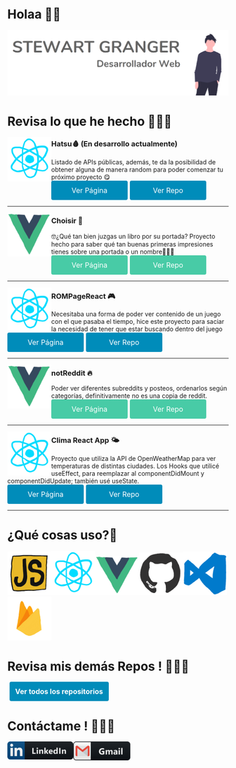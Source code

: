 # Holaa 👋🏻

<img src="https://raw.githubusercontent.com/StewartGF/StewartGF/master/images/landingimage.png" />

<h1> Revisa lo que he hecho 👨🏻‍💻</h1>

 <p>
  <img width="100" height="100" align='left'src="https://raw.githubusercontent.com/StewartGF/StewartGF/master/images/react.gif" >
</p>
 
### Hatsu🩸 (En desarrollo actualmente)

Listado de APIs públicas, además, te da la posibilidad de obtener alguna de manera random para poder comenzar tu próximo proyecto 😋<br>
<a href="https://github.com/StewartGF/hatsu" style="width:150px;  background-color: #008CBA; border: none; color: white; padding: 12px; border-radius:4px; text-align: center; text-decoration: none; display: inline-block; font-size: 16px;">Ver Página</a><a href="https://github.com/StewartGF/hatsu" style="width:150px; margin:0 5px; background-color: #008CBA; border: none; color: white; padding: 12px; border-radius:4px; text-align: center; text-decoration: none; display: inline-block; font-size: 16px;">Ver Repo</a>

---

 <p>
  <img width="100" height="100" align='left'src="https://raw.githubusercontent.com/StewartGF/StewartGF/master/images/vue.gif" >
</p>
 
### Choisir 🎴

🤓¿Qué tan bien juzgas un libro por su portada? Proyecto hecho para saber qué tan buenas primeras impresiones tienes sobre una portada o un nombre🤗🤗🤗<br>
<a href="https://choisir-stewartgf.netlify.app/" style="width:150px;  background-color: #48CBA6; border: none; color: white; padding: 12px; border-radius:4px; text-align: center; text-decoration: none; display: inline-block; font-size: 16px;">Ver Página</a><a href="https://github.com/StewartGF/choisir" style="width:150px; margin:0 5px; background-color: #48CBA6; border: none; color: white; padding: 12px; border-radius:4px; text-align: center; text-decoration: none; display: inline-block; font-size: 16px;">Ver Repo</a>

---

 <p>
  <img width="100" height="100" align='left'src="https://raw.githubusercontent.com/StewartGF/StewartGF/master/images/react.gif" >
</p>
 
### ROMPageReact 🎮

Necesitaba una forma de poder ver contenido de un juego con el que pasaba el tiempo, hice este proyecto para saciar la necesidad de tener que estar buscando dentro del juego<br>
<a href="https://StewartGF.github.io/ROMPage-React" style="width:150px;  background-color: #008CBA; border: none; color: white; padding: 12px; border-radius:4px; text-align: center; text-decoration: none; display: inline-block; font-size: 16px;">Ver Página</a><a href="https://github.com/StewartGF/ROMPage-React" style="width:150px; margin:0 5px; background-color: #008CBA; border: none; color: white; padding: 12px; border-radius:4px; text-align: center; text-decoration: none; display: inline-block; font-size: 16px;">Ver Repo</a>

---

 <p>
  <img width="100" height="100" align='left'src="https://raw.githubusercontent.com/StewartGF/StewartGF/master/images/vue.gif" >
</p>
 
### notReddit 🔥

Poder ver diferentes subreddits y posteos, ordenarlos según categorías, definitivamente no es una copia de reddit.<br>
<a href="https://notreddit-stewartgf.netlify.com" style="width:150px;  background-color: #48CBA6; border: none; color: white; padding: 12px; border-radius:4px; text-align: center; text-decoration: none; display: inline-block; font-size: 16px;">Ver Página</a><a href="https://github.com/StewartGF/notreddit" style="width:150px; margin:0 5px; background-color: #48CBA6; border: none; color: white; padding: 12px; border-radius:4px; text-align: center; text-decoration: none; display: inline-block; font-size: 16px;">Ver Repo</a>

---

 <p>
  <img width="100" height="100" align='left'src="https://raw.githubusercontent.com/StewartGF/StewartGF/master/images/react.gif" >
</p>
 
### Clima React App 🌤

Proyecto que utiliza la API de OpenWeatherMap para ver temperaturas de distintas ciudades. Los Hooks que utilicé useEffect, para reemplazar al componentDidMount y componentDidUpdate; también usé useState.<br>
<a href="https://stewartgf.github.io/Clima-App-React/" style="width:150px;  background-color: #008CBA; border: none; color: white; padding: 12px; border-radius:4px; text-align: center; text-decoration: none; display: inline-block; font-size: 16px;">Ver Página</a><a href="https://github.com/StewartGF/Clima-App-React" style="width:150px; margin:0 5px; background-color: #008CBA; border: none; color: white; padding: 12px; border-radius:4px; text-align: center; text-decoration: none; display: inline-block; font-size: 16px;">Ver Repo</a>

---

# ¿Qué cosas uso?🤔

<p>
  <img src="https://raw.githubusercontent.com/StewartGF/StewartGF/master/images/javascript.gif" width="100"><img src="https://raw.githubusercontent.com/StewartGF/StewartGF/master/images/react.gif" width="100"><img src="https://raw.githubusercontent.com/StewartGF/StewartGF/master/images/vue.gif" width="100"><img src="https://raw.githubusercontent.com/StewartGF/StewartGF/master/images/github.gif" width="100"><img src="https://raw.githubusercontent.com/StewartGF/StewartGF/master/images/vscode.gif" width="100"><img src="https://raw.githubusercontent.com/StewartGF/StewartGF/master/images/firebase.gif" width="100">
</p>

# Revisa mis demás Repos ! 👨🏻‍💻

<a href="https://github.com/StewartGF?tab=repositories" style="width:40%; font-weight:bold; margin:0 5px; background-color: #008CBA; border: none; color: white; padding: 12px; border-radius:4px; text-align: center; text-decoration: none; display: inline-block; font-size: 16px;">Ver todos los repositorios</a>

# Contáctame ! 🧙🏻‍♂️

<a href="https://www.linkedin.com/in/stewart-granger-flores/">
  <img align="left" alt="Linkedin" width="150" hight="100" src="https://raw.githubusercontent.com/StewartGF/StewartGF/master/images/linkedin.png" />
<a href="mailto:stewart.grngrf@gmail.com">
 <img align="left" alt="Gmail" width="130" hight="100" src="https://raw.githubusercontent.com/StewartGF/StewartGF/master/images/gmail.png" />
</a>
</br>
